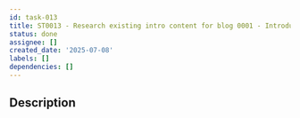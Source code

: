 ```yaml
---
id: task-013
title: ST0013 - Research existing intro content for blog 0001 - Introduction to STP
status: done
assignee: []
created_date: '2025-07-08'
labels: []
dependencies: []
---
```


## Description
